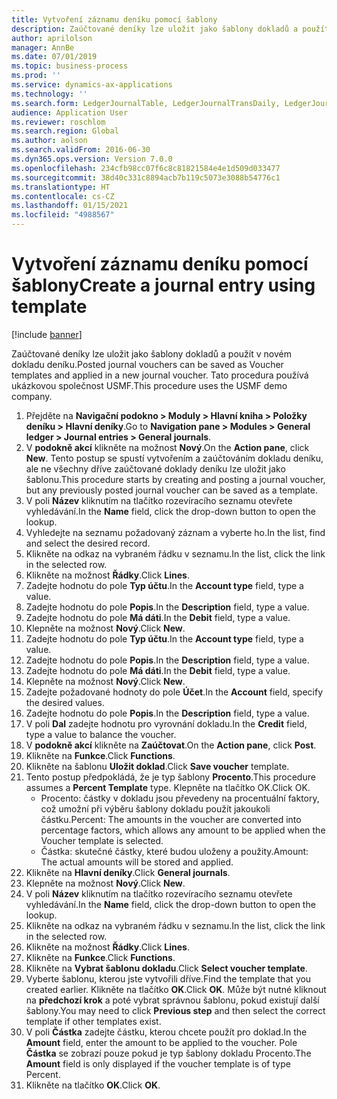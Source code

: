 ```yaml
---
title: Vytvoření záznamu deníku pomocí šablony
description: Zaúčtované deníky lze uložit jako šablony dokladů a použít v novém dokladu deníku.
author: aprilolson
manager: AnnBe
ms.date: 07/01/2019
ms.topic: business-process
ms.prod: ''
ms.service: dynamics-ax-applications
ms.technology: ''
ms.search.form: LedgerJournalTable, LedgerJournalTransDaily, LedgerJournalTransVoucherTemplate
audience: Application User
ms.reviewer: roschlom
ms.search.region: Global
ms.author: aolson
ms.search.validFrom: 2016-06-30
ms.dyn365.ops.version: Version 7.0.0
ms.openlocfilehash: 234cfb98cc07f6c8c81821584e4e1d509d033477
ms.sourcegitcommit: 38d40c331c8894acb7b119c5073e3088b54776c1
ms.translationtype: HT
ms.contentlocale: cs-CZ
ms.lasthandoff: 01/15/2021
ms.locfileid: "4988567"
---
```

# <a name="create-a-journal-entry-using-template"></a><span data-ttu-id="53ca7-103">Vytvoření záznamu deníku pomocí šablony</span><span class="sxs-lookup"><span data-stu-id="53ca7-103">Create a journal entry using template</span></span>

[!include [banner](../../includes/banner.md)]

<span data-ttu-id="53ca7-104">Zaúčtované deníky lze uložit jako šablony dokladů a použít v novém dokladu deníku.</span><span class="sxs-lookup"><span data-stu-id="53ca7-104">Posted journal vouchers can be saved as Voucher templates and applied in a new journal voucher.</span></span> <span data-ttu-id="53ca7-105">Tato procedura používá ukázkovou společnost USMF.</span><span class="sxs-lookup"><span data-stu-id="53ca7-105">This procedure uses the USMF demo company.</span></span>

1. <span data-ttu-id="53ca7-106">Přejděte na **Navigační podokno > Moduly > Hlavní kniha > Položky deníku > Hlavní deníky**.</span><span class="sxs-lookup"><span data-stu-id="53ca7-106">Go to **Navigation pane > Modules > General ledger > Journal entries > General journals**.</span></span>
2. <span data-ttu-id="53ca7-107">V **podokně akcí** klikněte na možnost **Nový**.</span><span class="sxs-lookup"><span data-stu-id="53ca7-107">On the **Action pane**, click **New**.</span></span> <span data-ttu-id="53ca7-108">Tento postup se spustí vytvořením a zaúčtováním dokladu deníku, ale ne všechny dříve zaúčtované doklady deníku lze uložit jako šablonu.</span><span class="sxs-lookup"><span data-stu-id="53ca7-108">This procedure starts by creating and posting a journal voucher, but any previously posted journal voucher can be saved as a template.</span></span>  
3. <span data-ttu-id="53ca7-109">V poli **Název** kliknutím na tlačítko rozevíracího seznamu otevřete vyhledávání.</span><span class="sxs-lookup"><span data-stu-id="53ca7-109">In the **Name** field, click the drop-down button to open the lookup.</span></span>
4. <span data-ttu-id="53ca7-110">Vyhledejte na seznamu požadovaný záznam a vyberte ho.</span><span class="sxs-lookup"><span data-stu-id="53ca7-110">In the list, find and select the desired record.</span></span>
5. <span data-ttu-id="53ca7-111">Klikněte na odkaz na vybraném řádku v seznamu.</span><span class="sxs-lookup"><span data-stu-id="53ca7-111">In the list, click the link in the selected row.</span></span>
6. <span data-ttu-id="53ca7-112">Klikněte na možnost **Řádky**.</span><span class="sxs-lookup"><span data-stu-id="53ca7-112">Click **Lines**.</span></span>
7. <span data-ttu-id="53ca7-113">Zadejte hodnotu do pole **Typ účtu**.</span><span class="sxs-lookup"><span data-stu-id="53ca7-113">In the **Account type** field, type a value.</span></span>
8. <span data-ttu-id="53ca7-114">Zadejte hodnotu do pole **Popis**.</span><span class="sxs-lookup"><span data-stu-id="53ca7-114">In the **Description** field, type a value.</span></span>
9. <span data-ttu-id="53ca7-115">Zadejte hodnotu do pole **Má dáti**.</span><span class="sxs-lookup"><span data-stu-id="53ca7-115">In the **Debit** field, type a value.</span></span>
10. <span data-ttu-id="53ca7-116">Klepněte na možnost **Nový**.</span><span class="sxs-lookup"><span data-stu-id="53ca7-116">Click **New**.</span></span>
11. <span data-ttu-id="53ca7-117">Zadejte hodnotu do pole **Typ účtu**.</span><span class="sxs-lookup"><span data-stu-id="53ca7-117">In the **Account type** field, type a value.</span></span>
12. <span data-ttu-id="53ca7-118">Zadejte hodnotu do pole **Popis**.</span><span class="sxs-lookup"><span data-stu-id="53ca7-118">In the **Description** field, type a value.</span></span>
13. <span data-ttu-id="53ca7-119">Zadejte hodnotu do pole **Má dáti**.</span><span class="sxs-lookup"><span data-stu-id="53ca7-119">In the **Debit** field, type a value.</span></span>
14. <span data-ttu-id="53ca7-120">Klepněte na možnost **Nový**.</span><span class="sxs-lookup"><span data-stu-id="53ca7-120">Click **New**.</span></span>
14. <span data-ttu-id="53ca7-121">Zadejte požadované hodnoty do pole **Účet**.</span><span class="sxs-lookup"><span data-stu-id="53ca7-121">In the **Account** field, specify the desired values.</span></span>
15. <span data-ttu-id="53ca7-122">Zadejte hodnotu do pole **Popis**.</span><span class="sxs-lookup"><span data-stu-id="53ca7-122">In the **Description** field, type a value.</span></span>
16. <span data-ttu-id="53ca7-123">V poli **Dal** zadejte hodnotu pro vyrovnání dokladu.</span><span class="sxs-lookup"><span data-stu-id="53ca7-123">In the **Credit** field, type a value to balance the voucher.</span></span>
17. <span data-ttu-id="53ca7-124">V **podokně akcí** klikněte na **Zaúčtovat**.</span><span class="sxs-lookup"><span data-stu-id="53ca7-124">On the **Action pane**, click **Post**.</span></span>
18. <span data-ttu-id="53ca7-125">Klikněte na **Funkce**.</span><span class="sxs-lookup"><span data-stu-id="53ca7-125">Click **Functions**.</span></span>
19. <span data-ttu-id="53ca7-126">Klikněte na šablonu **Uložit doklad**.</span><span class="sxs-lookup"><span data-stu-id="53ca7-126">Click **Save voucher** template.</span></span>
20. <span data-ttu-id="53ca7-127">Tento postup předpokládá, že je typ šablony **Procento**.</span><span class="sxs-lookup"><span data-stu-id="53ca7-127">This procedure assumes a **Percent Template** type.</span></span> <span data-ttu-id="53ca7-128">Klepněte na tlačítko OK.</span><span class="sxs-lookup"><span data-stu-id="53ca7-128">Click OK.</span></span>
    - <span data-ttu-id="53ca7-129">Procento: částky v dokladu jsou převedeny na procentuální faktory, což umožní při výběru šablony dokladu použít jakoukoli částku.</span><span class="sxs-lookup"><span data-stu-id="53ca7-129">Percent: The amounts in the voucher are converted into percentage factors, which allows any amount to be applied when the Voucher template is selected.</span></span>
    - <span data-ttu-id="53ca7-130">Částka: skutečné částky, které budou uloženy a použity.</span><span class="sxs-lookup"><span data-stu-id="53ca7-130">Amount: The actual amounts will be stored and applied.</span></span>  
21. <span data-ttu-id="53ca7-131">Klikněte na **Hlavní deníky**.</span><span class="sxs-lookup"><span data-stu-id="53ca7-131">Click **General journals**.</span></span>
22. <span data-ttu-id="53ca7-132">Klepněte na možnost **Nový**.</span><span class="sxs-lookup"><span data-stu-id="53ca7-132">Click **New**.</span></span>
23. <span data-ttu-id="53ca7-133">V poli **Název** kliknutím na tlačítko rozevíracího seznamu otevřete vyhledávání.</span><span class="sxs-lookup"><span data-stu-id="53ca7-133">In the **Name** field, click the drop-down button to open the lookup.</span></span>
24. <span data-ttu-id="53ca7-134">Klikněte na odkaz na vybraném řádku v seznamu.</span><span class="sxs-lookup"><span data-stu-id="53ca7-134">In the list, click the link in the selected row.</span></span>
25. <span data-ttu-id="53ca7-135">Klikněte na možnost **Řádky**.</span><span class="sxs-lookup"><span data-stu-id="53ca7-135">Click **Lines**.</span></span>
26. <span data-ttu-id="53ca7-136">Klikněte na **Funkce**.</span><span class="sxs-lookup"><span data-stu-id="53ca7-136">Click **Functions**.</span></span>
27. <span data-ttu-id="53ca7-137">Klikněte na **Vybrat šablonu dokladu**.</span><span class="sxs-lookup"><span data-stu-id="53ca7-137">Click **Select voucher template**.</span></span>
28. <span data-ttu-id="53ca7-138">Vyberte šablonu, kterou jste vytvořili dříve.</span><span class="sxs-lookup"><span data-stu-id="53ca7-138">Find the template that you created earlier.</span></span> <span data-ttu-id="53ca7-139">Klikněte na tlačítko **OK**.</span><span class="sxs-lookup"><span data-stu-id="53ca7-139">Click **OK**.</span></span> <span data-ttu-id="53ca7-140">Může být nutné kliknout na **předchozí krok** a poté vybrat správnou šablonu, pokud existují další šablony.</span><span class="sxs-lookup"><span data-stu-id="53ca7-140">You may need to click **Previous step** and then select the correct template if other templates exist.</span></span>  
29. <span data-ttu-id="53ca7-141">V poli **Částka** zadejte částku, kterou chcete použít pro doklad.</span><span class="sxs-lookup"><span data-stu-id="53ca7-141">In the **Amount** field, enter the amount to be applied to the voucher.</span></span> <span data-ttu-id="53ca7-142">Pole **Částka** se zobrazí pouze pokud je typ šablony dokladu Procento.</span><span class="sxs-lookup"><span data-stu-id="53ca7-142">The **Amount** field is only displayed if the voucher template is of type Percent.</span></span>  
30. <span data-ttu-id="53ca7-143">Klikněte na tlačítko **OK**.</span><span class="sxs-lookup"><span data-stu-id="53ca7-143">Click **OK**.</span></span>


